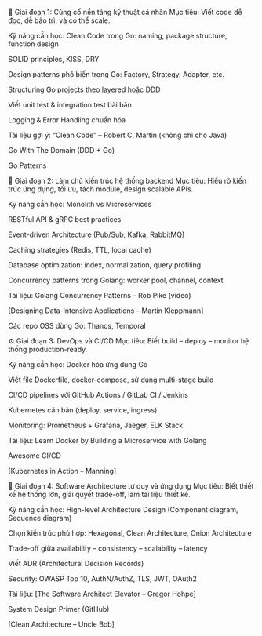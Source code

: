 🧱 Giai đoạn 1: Củng cố nền tảng kỹ thuật cá nhân
Mục tiêu: Viết code dễ đọc, dễ bảo trì, và có thể scale.

Kỹ năng cần học:
 Clean Code trong Go: naming, package structure, function design

 SOLID principles, KISS, DRY

 Design patterns phổ biến trong Go: Factory, Strategy, Adapter, etc.

 Structuring Go projects theo layered hoặc DDD

 Viết unit test & integration test bài bản

 Logging & Error Handling chuẩn hóa

Tài liệu gợi ý:
“Clean Code” – Robert C. Martin (không chỉ cho Java)

Go With The Domain (DDD + Go)

Go Patterns

🚀 Giai đoạn 2: Làm chủ kiến trúc hệ thống backend
Mục tiêu: Hiểu rõ kiến trúc ứng dụng, tối ưu, tách module, design scalable APIs.

Kỹ năng cần học:
 Monolith vs Microservices

 RESTful API & gRPC best practices

 Event-driven Architecture (Pub/Sub, Kafka, RabbitMQ)

 Caching strategies (Redis, TTL, local cache)

 Database optimization: index, normalization, query profiling

 Concurrency patterns trong Golang: worker pool, channel, context

Tài liệu:
Golang Concurrency Patterns – Rob Pike (video)

[Designing Data-Intensive Applications – Martin Kleppmann]

Các repo OSS dùng Go: Thanos, Temporal

⚙️ Giai đoạn 3: DevOps và CI/CD
Mục tiêu: Biết build – deploy – monitor hệ thống production-ready.

Kỹ năng cần học:
 Docker hóa ứng dụng Go

 Viết file Dockerfile, docker-compose, sử dụng multi-stage build

 CI/CD pipelines với GitHub Actions / GitLab CI / Jenkins

 Kubernetes căn bản (deploy, service, ingress)

 Monitoring: Prometheus + Grafana, Jaeger, ELK Stack

Tài liệu:
Learn Docker by Building a Microservice with Golang

Awesome CI/CD

[Kubernetes in Action – Manning]

🧠 Giai đoạn 4: Software Architecture tư duy và ứng dụng
Mục tiêu: Biết thiết kế hệ thống lớn, giải quyết trade-off, làm tài liệu thiết kế.

Kỹ năng cần học:
 High-level Architecture Design (Component diagram, Sequence diagram)

 Chọn kiến trúc phù hợp: Hexagonal, Clean Architecture, Onion Architecture

 Trade-off giữa availability – consistency – scalability – latency

 Viết ADR (Architectural Decision Records)

 Security: OWASP Top 10, AuthN/AuthZ, TLS, JWT, OAuth2

Tài liệu:
[The Software Architect Elevator – Gregor Hohpe]

System Design Primer (GitHub)

[Clean Architecture – Uncle Bob]

